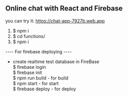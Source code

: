 ## Online chat with React and Firebase
you can try it: https://chat-app-7927b.web.app

1) $ npm i
2) $ cd functions/
3) $ npm i

---- For firebase deploying ----  
- create realtime test database in FireBase  
$ firebase login  
$ firebase init  
$ npm run build - for build  
$ npm start - for start  
$ firebase deploy - for deploy  

